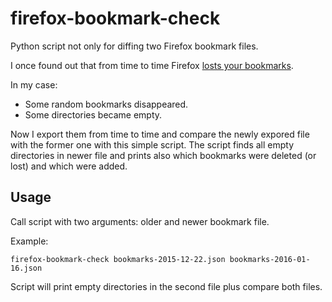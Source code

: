 # firefox-bookmark-check

Python script not only for diffing two Firefox bookmark files.

I once found out that from time to time Firefox
[losts your bookmarks](http://www.tidyfavorites.com/faq/Lost%20bookmarks%20in%20Firefox.html).

In my case:
 - Some random bookmarks disappeared.
 - Some directories became empty.
 
Now I export them from time to time and compare the newly expored file
with the former one with this simple script. The script finds all empty
directories in newer file and prints also which bookmarks were deleted
(or lost) and which were added.


## Usage

Call script with two arguments: older and newer bookmark file.

Example:

    firefox-bookmark-check bookmarks-2015-12-22.json bookmarks-2016-01-16.json

Script will print empty directories in the second file plus compare both files.

